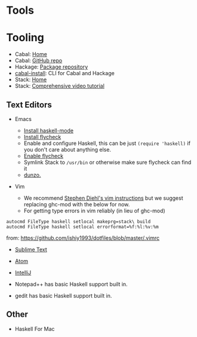 # Tools


# Tooling

* Cabal: [Home](https://www.haskell.org/cabal/)
* Cabal: [GitHub repo](https://github.com/haskell/cabal/)
* Hackage: [Package repository](http://hackage.haskell.org/packages/)
* [cabal-install](http://hackage.haskell.org/package/cabal-install): CLI for Cabal and Hackage
* Stack: [Home](http://haskellstack.org/)
* Stack: [Comprehensive video tutorial](https://www.youtube.com/watch?v=sRonIB8ZStw)


## Text Editors

- Emacs
  - [Install haskell-mode](https://github.com/bitemyapp/dotfiles/blob/master/.emacs#L31)
  - [Install flycheck](https://github.com/bitemyapp/dotfiles/blob/master/.emacs#L29)
  - Enable and configure Haskell, this can be just `(require 'haskell)` if you don't care about anything else.
  - [Enable flycheck](https://github.com/bitemyapp/dotfiles/blob/master/.emacs#L97)
  - Symlink Stack to `/usr/bin` or otherwise make sure flycheck can find it
  - [dunzo.](https://twitter.com/bitemyapp/status/693621160571985920)

- Vim
  - We recommend [Stephen Diehl's vim instructions](http://www.stephendiehl.com/posts/vim_2016.html) but we suggest replacing ghc-mod with the below for now.
  - For getting type errors in vim reliably (in lieu of ghc-mod)
```
autocmd FileType haskell setlocal makeprg=stack\ build
autocmd FileType haskell setlocal errorformat=%f:%l:%v:%m
```
from: https://github.com/ishiy1993/dotfiles/blob/master/.vimrc

- [Sublime Text](https://github.com/SublimeHaskell/SublimeHaskell)

- [Atom](https://atom.io/packages/ide-haskell)

- [IntelliJ](https://github.com/carymrobbins/intellij-haskforce)

- Notepad++ has basic Haskell support built in.

- gedit has basic Haskell support built in.


## Other

- Haskell For Mac
